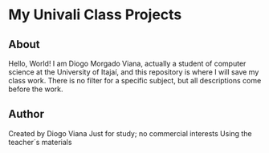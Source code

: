 # My Univali Class Projects
## About
Hello, World! I am Diogo Morgado Viana, actually a student of computer science at the University of Itajaí, and this repository is where I will save my class work. There is no filter for a specific subject, but all descriptions come before the work.



## Author
Created by Diogo Viana
Just for study; no commercial interests
Using the teacher´s materials
